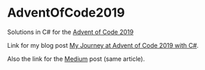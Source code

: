 # AdventOfCode2019
Solutions in C# for the [Advent of Code 2019](https://adventofcode.com/)

Link for my blog post [My Journey at Advent of Code 2019 with C#](https://blog.rodrigo-santos.me/adventofcode2019).

Also the link for the [Medium](https://medium.com/@rudyzio92/my-journey-at-advent-of-code-2019-with-c-dd2acecc4a0c) post (same article).
